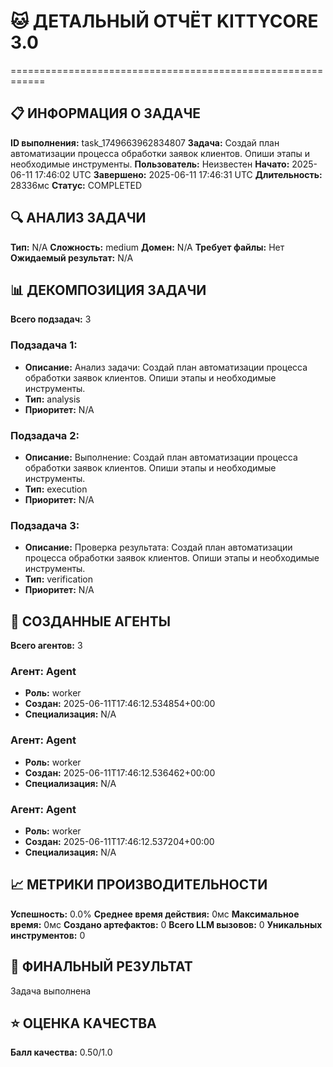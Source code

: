 # 🐱 ДЕТАЛЬНЫЙ ОТЧЁТ KITTYCORE 3.0
============================================================

## 📋 ИНФОРМАЦИЯ О ЗАДАЧЕ
**ID выполнения:** task_1749663962834807
**Задача:** Создай план автоматизации процесса обработки заявок клиентов. Опиши этапы и необходимые инструменты.
**Пользователь:** Неизвестен
**Начато:** 2025-06-11 17:46:02 UTC
**Завершено:** 2025-06-11 17:46:31 UTC
**Длительность:** 28336мс
**Статус:** COMPLETED

## 🔍 АНАЛИЗ ЗАДАЧИ
**Тип:** N/A
**Сложность:** medium
**Домен:** N/A
**Требует файлы:** Нет
**Ожидаемый результат:** N/A

## 📊 ДЕКОМПОЗИЦИЯ ЗАДАЧИ
**Всего подзадач:** 3

### Подзадача 1:
- **Описание:** Анализ задачи: Создай план автоматизации процесса обработки заявок клиентов. Опиши этапы и необходимые инструменты.
- **Тип:** analysis
- **Приоритет:** N/A

### Подзадача 2:
- **Описание:** Выполнение: Создай план автоматизации процесса обработки заявок клиентов. Опиши этапы и необходимые инструменты.
- **Тип:** execution
- **Приоритет:** N/A

### Подзадача 3:
- **Описание:** Проверка результата: Создай план автоматизации процесса обработки заявок клиентов. Опиши этапы и необходимые инструменты.
- **Тип:** verification
- **Приоритет:** N/A

## 🤖 СОЗДАННЫЕ АГЕНТЫ
**Всего агентов:** 3

### Агент: Agent
- **Роль:** worker
- **Создан:** 2025-06-11T17:46:12.534854+00:00
- **Специализация:** N/A

### Агент: Agent
- **Роль:** worker
- **Создан:** 2025-06-11T17:46:12.536462+00:00
- **Специализация:** N/A

### Агент: Agent
- **Роль:** worker
- **Создан:** 2025-06-11T17:46:12.537204+00:00
- **Специализация:** N/A

## 📈 МЕТРИКИ ПРОИЗВОДИТЕЛЬНОСТИ
**Успешность:** 0.0%
**Среднее время действия:** 0мс
**Максимальное время:** 0мс
**Создано артефактов:** 0
**Всего LLM вызовов:** 0
**Уникальных инструментов:** 0

## 🎯 ФИНАЛЬНЫЙ РЕЗУЛЬТАТ
Задача выполнена

## ⭐ ОЦЕНКА КАЧЕСТВА
**Балл качества:** 0.50/1.0
